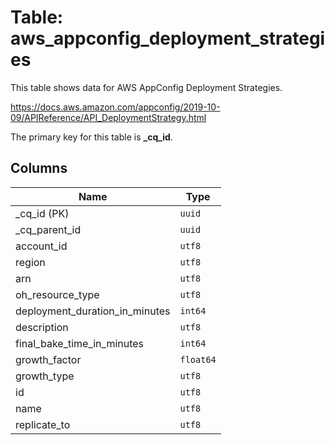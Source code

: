 # Table: aws_appconfig_deployment_strategies

This table shows data for AWS AppConfig Deployment Strategies.

https://docs.aws.amazon.com/appconfig/2019-10-09/APIReference/API_DeploymentStrategy.html

The primary key for this table is **_cq_id**.

## Columns

| Name          | Type          |
| ------------- | ------------- |
|_cq_id (PK)|`uuid`|
|_cq_parent_id|`uuid`|
|account_id|`utf8`|
|region|`utf8`|
|arn|`utf8`|
|oh_resource_type|`utf8`|
|deployment_duration_in_minutes|`int64`|
|description|`utf8`|
|final_bake_time_in_minutes|`int64`|
|growth_factor|`float64`|
|growth_type|`utf8`|
|id|`utf8`|
|name|`utf8`|
|replicate_to|`utf8`|